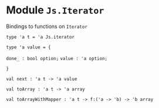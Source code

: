 
# Module `Js.Iterator`

Bindings to functions on `Iterator`

```
type 'a t = 'a Js.iterator
```
```
type 'a value = {
```
`done_ : bool option;`
`value : 'a option;`
```
}
```
```
val next : 'a t -> 'a value
```
```
val toArray : 'a t -> 'a array
```
```
val toArrayWithMapper : 'a t -> f:('a -> 'b) -> 'b array
```